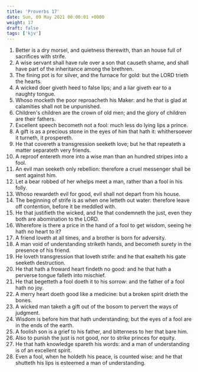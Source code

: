 ```yaml
---
title: 'Proverbs 17'
date: Sun, 09 May 2021 00:00:01 +0000
weight: 17
draft: false
tags: ['kjv'] 
---
```


1. Better is a dry morsel, and quietness therewith, than an house full of sacrifices with strife.
2. A wise servant shall have rule over a son that causeth shame, and shall have part of the inheritance among the brethren.
3. The fining pot is for silver, and the furnace for gold: but the LORD trieth the hearts.
4. A wicked doer giveth heed to false lips; and a liar giveth ear to a naughty tongue.
5. Whoso mocketh the poor reproacheth his Maker: and he that is glad at calamities shall not be unpunished.
6. Children's children are the crown of old men; and the glory of children are their fathers.
7. Excellent speech becometh not a fool: much less do lying lips a prince.
8. A gift is as a precious stone in the eyes of him that hath it: whithersoever it turneth, it prospereth.
9. He that covereth a transgression seeketh love; but he that repeateth a matter separateth very friends.
10. A reproof entereth more into a wise man than an hundred stripes into a fool.
11. An evil man seeketh only rebellion: therefore a cruel messenger shall be sent against him.
12. Let a bear robbed of her whelps meet a man, rather than a fool in his folly.
13. Whoso rewardeth evil for good, evil shall not depart from his house.
14. The beginning of strife is as when one letteth out water: therefore leave off contention, before it be meddled with.
15. He that justifieth the wicked, and he that condemneth the just, even they both are abomination to the LORD.
16. Wherefore is there a price in the hand of a fool to get wisdom, seeing he hath no heart to it?
17. A friend loveth at all times, and a brother is born for adversity.
18. A man void of understanding striketh hands, and becometh surety in the presence of his friend.
19. He loveth transgression that loveth strife: and he that exalteth his gate seeketh destruction.
20. He that hath a froward heart findeth no good: and he that hath a perverse tongue falleth into mischief.
21. He that begetteth a fool doeth it to his sorrow: and the father of a fool hath no joy.
22. A merry heart doeth good like a medicine: but a broken spirit drieth the bones.
23. A wicked man taketh a gift out of the bosom to pervert the ways of judgment.
24. Wisdom is before him that hath understanding; but the eyes of a fool are in the ends of the earth.
25. A foolish son is a grief to his father, and bitterness to her that bare him.
26. Also to punish the just is not good, nor to strike princes for equity.
27. He that hath knowledge spareth his words: and a man of understanding is of an excellent spirit.
28. Even a fool, when he holdeth his peace, is counted wise: and he that shutteth his lips is esteemed a man of understanding.
